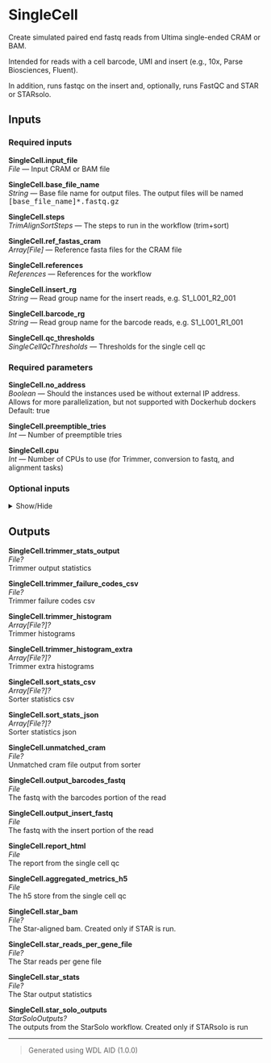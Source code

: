 # SingleCell
Create simulated paired end fastq reads from Ultima single-ended CRAM or BAM.

 Intended for reads with a cell barcode, UMI and insert (e.g., 10x, Parse Biosciences, Fluent).

 In addition, runs fastqc on the insert and, optionally, runs FastQC and STAR or STARsolo.

## Inputs

### Required inputs
<p name="SingleCell.input_file">
        <b>SingleCell.input_file</b><br />
        <i>File </i> &mdash; 
         Input CRAM or BAM file <br /> 
</p>
<p name="SingleCell.base_file_name">
        <b>SingleCell.base_file_name</b><br />
        <i>String </i> &mdash; 
         Base file name for output files. The output files will be named <tt>[base_file_name]*.fastq.gz</tt> <br /> 
</p>
<p name="SingleCell.steps">
        <b>SingleCell.steps</b><br />
        <i>TrimAlignSortSteps </i> &mdash; 
         The steps to run in the workflow (trim+sort) <br /> 
</p>
<p name="SingleCell.ref_fastas_cram">
        <b>SingleCell.ref_fastas_cram</b><br />
        <i>Array[File] </i> &mdash; 
         Reference fasta files for the CRAM file <br /> 
</p>
<p name="SingleCell.references">
        <b>SingleCell.references</b><br />
        <i>References </i> &mdash; 
         References for the workflow <br /> 
</p>
<p name="SingleCell.insert_rg">
        <b>SingleCell.insert_rg</b><br />
        <i>String </i> &mdash; 
         Read group name for the insert reads, e.g. S1_L001_R2_001 <br /> 
</p>
<p name="SingleCell.barcode_rg">
        <b>SingleCell.barcode_rg</b><br />
        <i>String </i> &mdash; 
         Read group name for the barcode reads, e.g. S1_L001_R1_001 <br /> 
</p>
<p name="SingleCell.qc_thresholds">
        <b>SingleCell.qc_thresholds</b><br />
        <i>SingleCellQcThresholds </i> &mdash; 
         Thresholds for the single cell qc <br /> 
</p>

### Required parameters
<p name="SingleCell.no_address">
        <b>SingleCell.no_address</b><br />
        <i>Boolean </i> &mdash; 
         Should the instances used be without external IP address. Allows for more parallelization, but not supported with Dockerhub dockers Default: true <br /> 
</p>
<p name="SingleCell.preemptible_tries">
        <b>SingleCell.preemptible_tries</b><br />
        <i>Int </i> &mdash; 
         Number of preemptible tries <br /> 
</p>
<p name="SingleCell.cpu">
        <b>SingleCell.cpu</b><br />
        <i>Int </i> &mdash; 
         Number of CPUs to use (for Trimmer, conversion to fastq, and alignment tasks) <br /> 
</p>

### Optional inputs
<details>
<summary> Show/Hide </summary>
<p name="SingleCell.trimmer_parameters">
        <b>SingleCell.trimmer_parameters</b><br />
        <i>TrimmerParameters &mdash; Default: None</i><br />
        Parameters for Trimmer task.  See input template
</p>
<p name="SingleCell.sorter_params">
        <b>SingleCell.sorter_params</b><br />
        <i>SorterParams &mdash; Default: None</i><br />
        Parameters for Sorter task.  See input template
</p>
<p name="SingleCell.downstream_analysis">
        <b>SingleCell.downstream_analysis</b><br />
        <i>String? &mdash; Default: None</i><br />
        Can be either star_solo, star, or undefined (default)
</p>
<p name="SingleCell.star_solo_params">
        <b>SingleCell.star_solo_params</b><br />
        <i>StarSoloParams? &mdash; Default: None</i><br />
        Parameters for running the StarSolo task.  See input template
</p>
<p name="SingleCell.genome_generate_params">
        <b>SingleCell.genome_generate_params</b><br />
        <i>StarGenomeGenerateParams? &mdash; Default: None</i><br />
        Parameters that can be passed to the StarSolo or StarAlignment task, for formatting a STAR genome.  See input template
</p>
<p name="SingleCell.star_align_gtf_override">
        <b>SingleCell.star_align_gtf_override</b><br />
        <i>File? &mdash; Default: None</i><br />
        The gtf to use in the StarAlignment task.  See input template
</p>

### Optional inputs
<p name="SingleCell.TrimAlignSort.aligner">
        <b>SingleCell.TrimAlignSort.aligner</b><br />
        <i>String? </i> &mdash; 
         Aligner to be used. Options are: ua, ua-meth, star. Mandatory if align step is selected. <br /> 
</p>
<p name="SingleCell.TrimAlignSort.ua_parameters">
        <b>SingleCell.TrimAlignSort.ua_parameters</b><br />
        <i>UaReferences? </i> &mdash; 
         Parameters for the UA aligner. Mandatory if aligner is ua. <br /> 
</p>
<p name="SingleCell.TrimAlignSort.ua_meth_parameters">
        <b>SingleCell.TrimAlignSort.ua_meth_parameters</b><br />
        <i>UaMethReferences? </i> &mdash; 
         Parameters for the UA meth aligner. Mandatory if aligner is ua-meth. <br /> 
</p>
<p name="SingleCell.TrimAlignSort.star_genome">
        <b>SingleCell.TrimAlignSort.star_genome</b><br />
        <i>File? </i> &mdash; 
         Star genome file. If aligner is star, supllay either star genome file or generate new genome index. <br /> 
</p>
<p name="SingleCell.TrimAlignSort.star_genome_generate_params">
        <b>SingleCell.TrimAlignSort.star_genome_generate_params</b><br />
        <i>StarGenomeGenerateParams? </i> &mdash; 
         Parameters for generating the star genome. Mandatory if aligner is star and not given star genome file. <br /> 
</p>
<p name="SingleCell.TrimAlignSort.star_align_extra_args">
        <b>SingleCell.TrimAlignSort.star_align_extra_args</b><br />
        <i>String? </i> &mdash; 
         Extra arguments for the STAR aligner. <br /> 
</p>
<p name="SingleCell.TrimAlignSort.star_align_gtf_override">
        <b>SingleCell.TrimAlignSort.star_align_gtf_override</b><br />
        <i>File? </i> &mdash; 
         GTF file to be used for STAR aligner. <br /> 
</p>
<p name="SingleCell.StarAlignSubSample.genome_generate_params">
        <b>SingleCell.StarAlignSubSample.genome_generate_params</b><br />
        <i>StarGenomeGenerateParams? </i> &mdash; 
         Parameters for generating the reference genome. <br /> 
</p>
<p name="SingleCell.StarAlignSubSample.star_align_gtf_override">
        <b>SingleCell.StarAlignSubSample.star_align_gtf_override</b><br />
        <i>File? </i> &mdash; 
         Override the GTF file used for STAR alignment. <br /> 
</p>

### Optional parameters
<p name="SingleCell.star_align_extra_args">
        <b>SingleCell.star_align_extra_args</b><br />
        <i>String? </i> &mdash; 
         Extra parameters to pass to the StarAlignment task.  See input template <br /> 
</p>
</details>


## Outputs
<p name="SingleCell.trimmer_stats_output">
        <b>SingleCell.trimmer_stats_output</b><br />
        <i>File?</i><br />
        Trimmer output statistics
</p>
<p name="SingleCell.trimmer_failure_codes_csv">
        <b>SingleCell.trimmer_failure_codes_csv</b><br />
        <i>File?</i><br />
        Trimmer failure codes csv
</p>
<p name="SingleCell.trimmer_histogram">
        <b>SingleCell.trimmer_histogram</b><br />
        <i>Array[File?]?</i><br />
        Trimmer histograms
</p>
<p name="SingleCell.trimmer_histogram_extra">
        <b>SingleCell.trimmer_histogram_extra</b><br />
        <i>Array[File?]?</i><br />
        Trimmer extra histograms
</p>
<p name="SingleCell.sort_stats_csv">
        <b>SingleCell.sort_stats_csv</b><br />
        <i>Array[File?]?</i><br />
        Sorter statistics csv
</p>
<p name="SingleCell.sort_stats_json">
        <b>SingleCell.sort_stats_json</b><br />
        <i>Array[File?]?</i><br />
        Sorter statistics json
</p>
<p name="SingleCell.unmatched_cram">
        <b>SingleCell.unmatched_cram</b><br />
        <i>File?</i><br />
        Unmatched cram file output from sorter
</p>
<p name="SingleCell.output_barcodes_fastq">
        <b>SingleCell.output_barcodes_fastq</b><br />
        <i>File</i><br />
        The fastq with the barcodes portion of the read
</p>
<p name="SingleCell.output_insert_fastq">
        <b>SingleCell.output_insert_fastq</b><br />
        <i>File</i><br />
        The fastq with the insert portion of the read
</p>
<p name="SingleCell.report_html">
        <b>SingleCell.report_html</b><br />
        <i>File</i><br />
        The report from the single cell qc
</p>
<p name="SingleCell.aggregated_metrics_h5">
        <b>SingleCell.aggregated_metrics_h5</b><br />
        <i>File</i><br />
        The h5 store from the single cell qc
</p>
<p name="SingleCell.star_bam">
        <b>SingleCell.star_bam</b><br />
        <i>File?</i><br />
        The Star-aligned bam.  Created only if STAR is run.
</p>
<p name="SingleCell.star_reads_per_gene_file">
        <b>SingleCell.star_reads_per_gene_file</b><br />
        <i>File?</i><br />
        The Star reads per gene file
</p>
<p name="SingleCell.star_stats">
        <b>SingleCell.star_stats</b><br />
        <i>File?</i><br />
        The Star output statistics
</p>
<p name="SingleCell.star_solo_outputs">
        <b>SingleCell.star_solo_outputs</b><br />
        <i>StarSoloOutputs?</i><br />
        The outputs from the StarSolo workflow.  Created only if STARsolo is run
</p>

<hr />

> Generated using WDL AID (1.0.0)

